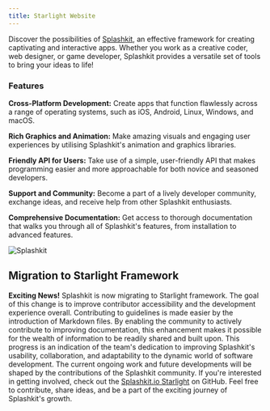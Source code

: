 ```yaml
---
title: Starlight Website
---
```


Discover the possibilities of [Splashkit](https://splashkit.io/), an effective framework for
creating captivating and interactive apps. Whether you work as a creative coder, web designer, or
game developer, Splashkit provides a versatile set of tools to bring your ideas to life!

### Features

**Cross-Platform Development:** Create apps that function flawlessly across a range of operating
systems, such as iOS, Android, Linux, Windows, and macOS.

**Rich Graphics and Animation:** Make amazing visuals and engaging user experiences by utilising
Splashkit's animation and graphics libraries.

**Friendly API for Users:** Take use of a simple, user-friendly API that makes programming easier
and more approachable for both novice and seasoned developers.

**Support and Community:** Become a part of a lively developer community, exchange ideas, and
receive help from other Splashkit enthusiasts.

**Comprehensive Documentation:** Get access to thorough documentation that walks you through all of
Splashkit's features, from installation to advanced features.

![Splashkit](/splashkit1.png)

## Migration to Starlight Framework

**Exciting News!** Splashkit is now migrating to Starlight framework. The goal of this change is to
improve contributor accessibility and the development experience overall. Contributing to guidelines
is made easier by the introduction of Markdown files. By enabling the community to actively
contribute to improving documentation, this enhancement makes it possible for the wealth of
information to be readily shared and built upon. This progress is an indication of the team's
dedication to improving Splashkit's usability, collaboration, and adaptability to the dynamic world
of software development. The current ongoing work and future developments will be shaped by the
contributions of the Splashkit community. If you're interested in getting involved, check out the
[Splashkit.io Starlight](https://github.com/splashkit/splashkit.io-starlight) on GitHub. Feel free
to contribute, share ideas, and be a part of the exciting journey of Splashkit's growth.
